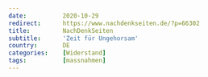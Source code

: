 ```yaml
---
date:          2020-10-29
redirect:      https://www.nachdenkseiten.de/?p=66302
title:         NachDenkSeiten
subtitle:      'Zeit für Ungehorsam'
country:       DE
categories:    [Widerstand]
tags:          [massnahmen]
---
```

